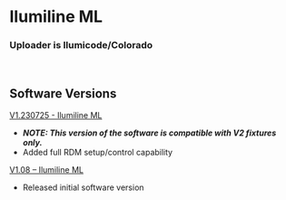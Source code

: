 # Ilumiline ML

### Uploader is Ilumicode/Colorado 
&nbsp;

## Software Versions

[V1.230725 - Ilumiline ML](https://github.com/CHAUVET-ILUMINARC/ILUMILINEML/blob/1072749d46e2a3da0731d6a944e428538e783e6e/firmware/V1.230725.zip)
- ***NOTE: This version of the software is compatible with V2 fixtures only.***
- Added full RDM setup/control capability

[V1.08 – Ilumiline ML](https://github.com/CHAUVET-ILUMINARC/ILUMILINEML/blob/1072749d46e2a3da0731d6a944e428538e783e6e/firmware/V1.08_220301.zip)
- Released initial software version

